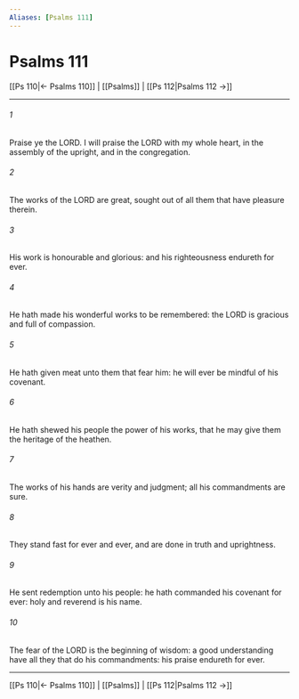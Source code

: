 ```yaml
---
Aliases: [Psalms 111]
---
```

# Psalms 111

[[Ps 110|← Psalms 110]] | [[Psalms]] | [[Ps 112|Psalms 112 →]]
***



###### 1 
Praise ye the LORD. I will praise the LORD with my whole heart, in the assembly of the upright, and in the congregation. 

###### 2 
The works of the LORD are great, sought out of all them that have pleasure therein. 

###### 3 
His work is honourable and glorious: and his righteousness endureth for ever. 

###### 4 
He hath made his wonderful works to be remembered: the LORD is gracious and full of compassion. 

###### 5 
He hath given meat unto them that fear him: he will ever be mindful of his covenant. 

###### 6 
He hath shewed his people the power of his works, that he may give them the heritage of the heathen. 

###### 7 
The works of his hands are verity and judgment; all his commandments are sure. 

###### 8 
They stand fast for ever and ever, and are done in truth and uprightness. 

###### 9 
He sent redemption unto his people: he hath commanded his covenant for ever: holy and reverend is his name. 

###### 10 
The fear of the LORD is the beginning of wisdom: a good understanding have all they that do his commandments: his praise endureth for ever.

***
[[Ps 110|← Psalms 110]] | [[Psalms]] | [[Ps 112|Psalms 112 →]]
